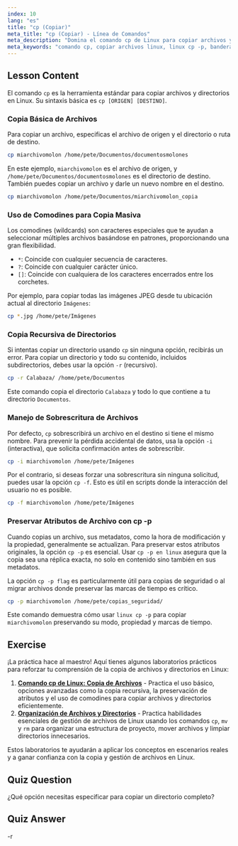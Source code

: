 ```yaml
---
index: 10
lang: "es"
title: "cp (Copiar)"
meta_title: "cp (Copiar) - Línea de Comandos"
meta_description: "Domina el comando cp de Linux para copiar archivos y directorios. Esta guía cubre opciones esenciales como la copia recursiva (-r), preservar atributos con la bandera cp -p, y forzar sobrescrituras con la bandera cp -f. Aprende cómo cp -p en Linux ayuda a mantener los metadatos del archivo."
meta_keywords: "comando cp, copiar archivos linux, linux cp -p, bandera cp -p, cp -p en linux, bandera cp -f, copia recursiva, cp -r, comodines linux, línea de comandos linux"
---
```


## Lesson Content

El comando `cp` es la herramienta estándar para copiar archivos y directorios en Linux. Su sintaxis básica es `cp [ORIGEN] [DESTINO]`.

### Copia Básica de Archivos

Para copiar un archivo, especificas el archivo de origen y el directorio o ruta de destino.

```bash
cp miarchivomolon /home/pete/Documentos/documentosmolones
```

En este ejemplo, `miarchivomolon` es el archivo de origen, y `/home/pete/Documentos/documentosmolones` es el directorio de destino. También puedes copiar un archivo y darle un nuevo nombre en el destino.

```bash
cp miarchivomolon /home/pete/Documentos/miarchivomolon_copia
```

### Uso de Comodines para Copia Masiva

Los comodines (wildcards) son caracteres especiales que te ayudan a seleccionar múltiples archivos basándose en patrones, proporcionando una gran flexibilidad.

- `*`: Coincide con cualquier secuencia de caracteres.
- `?`: Coincide con cualquier carácter único.
- `[]`: Coincide con cualquiera de los caracteres encerrados entre los corchetes.

Por ejemplo, para copiar todas las imágenes JPEG desde tu ubicación actual al directorio `Imágenes`:

```bash
cp *.jpg /home/pete/Imágenes
```

### Copia Recursiva de Directorios

Si intentas copiar un directorio usando `cp` sin ninguna opción, recibirás un error. Para copiar un directorio y todo su contenido, incluidos subdirectorios, debes usar la opción `-r` (recursivo).

```bash
cp -r Calabaza/ /home/pete/Documentos
```

Este comando copia el directorio `Calabaza` y todo lo que contiene a tu directorio `Documentos`.

### Manejo de Sobrescritura de Archivos

Por defecto, `cp` sobrescribirá un archivo en el destino si tiene el mismo nombre. Para prevenir la pérdida accidental de datos, usa la opción `-i` (interactiva), que solicita confirmación antes de sobrescribir.

```bash
cp -i miarchivomolon /home/pete/Imágenes
```

Por el contrario, si deseas forzar una sobrescritura sin ninguna solicitud, puedes usar la opción `cp -f`. Esto es útil en scripts donde la interacción del usuario no es posible.

```bash
cp -f miarchivomolon /home/pete/Imágenes
```

### Preservar Atributos de Archivo con cp -p

Cuando copias un archivo, sus metadatos, como la hora de modificación y la propiedad, generalmente se actualizan. Para preservar estos atributos originales, la opción `cp -p` es esencial. Usar `cp -p en linux` asegura que la copia sea una réplica exacta, no solo en contenido sino también en sus metadatos.

La opción `cp -p flag` es particularmente útil para copias de seguridad o al migrar archivos donde preservar las marcas de tiempo es crítico.

```bash
cp -p miarchivomolon /home/pete/copias_seguridad/
```

Este comando demuestra cómo usar `linux cp -p` para copiar `miarchivomolon` preservando su modo, propiedad y marcas de tiempo.

## Exercise

¡La práctica hace al maestro! Aquí tienes algunos laboratorios prácticos para reforzar tu comprensión de la copia de archivos y directorios en Linux:

1.  **[Comando cp de Linux: Copia de Archivos](https://labex.io/es/labs/linux-linux-cp-command-file-copying-209744)** - Practica el uso básico, opciones avanzadas como la copia recursiva, la preservación de atributos y el uso de comodines para copiar archivos y directorios eficientemente.
2.  **[Organización de Archivos y Directorios](https://labex.io/es/labs/linux-organizing-files-and-directories-387877)** - Practica habilidades esenciales de gestión de archivos de Linux usando los comandos `cp`, `mv` y `rm` para organizar una estructura de proyecto, mover archivos y limpiar directorios innecesarios.

Estos laboratorios te ayudarán a aplicar los conceptos en escenarios reales y a ganar confianza con la copia y gestión de archivos en Linux.

## Quiz Question

¿Qué opción necesitas especificar para copiar un directorio completo?

## Quiz Answer

-r
